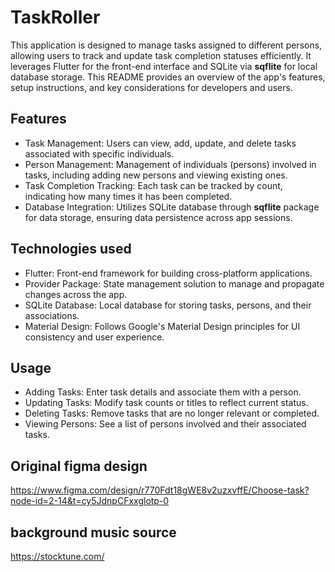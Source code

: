# TaskRoller
This application is designed to manage tasks assigned to different persons, allowing users to track and update task completion statuses efficiently. It leverages Flutter for the front-end interface and SQLite via **sqflite** for local database storage. This README provides an overview of the app's features, setup instructions, and key considerations for developers and users.

## Features
- Task Management: Users can view, add, update, and delete tasks associated with specific individuals.
- Person Management: Management of individuals (persons) involved in tasks, including adding new persons and viewing existing ones.
- Task Completion Tracking: Each task can be tracked by count, indicating how many times it has been completed.
- Database Integration: Utilizes SQLite database through **sqflite** package for data storage, ensuring data persistence across app sessions.

## Technologies used
- Flutter: Front-end framework for building cross-platform applications.
- Provider Package: State management solution to manage and propagate changes across the app.
- SQLite Database: Local database for storing tasks, persons, and their associations.
- Material Design: Follows Google's Material Design principles for UI consistency and user experience.

## Usage
- Adding Tasks: Enter task details and associate them with a person.
- Updating Tasks: Modify task counts or titles to reflect current status.
- Deleting Tasks: Remove tasks that are no longer relevant or completed.
- Viewing Persons: See a list of persons involved and their associated tasks.

## Original figma design
https://www.figma.com/design/r770Fdt18gWE8v2uzxvffE/Choose-task?node-id=2-14&t=cy5JdnpCFxxglotp-0

## background music source
https://stocktune.com/
